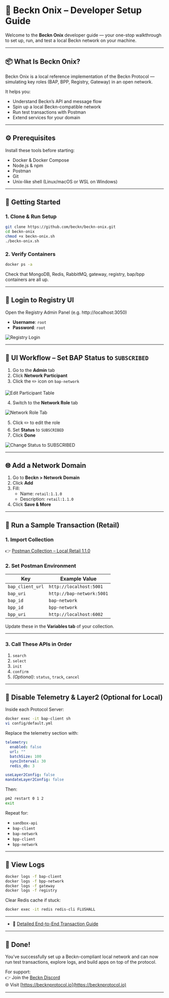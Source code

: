 # 🧭 Beckn Onix – Developer Setup Guide

Welcome to the **Beckn Onix** developer guide — your one-stop walkthrough to set up, run, and test a local Beckn network on your machine.

---

## 📦 What Is Beckn Onix?

Beckn Onix is a local reference implementation of the Beckn Protocol — simulating key roles (BAP, BPP, Registry, Gateway) in an open network.

It helps you:
- Understand Beckn’s API and message flow
- Spin up a local Beckn-compatible network
- Run test transactions with Postman
- Extend services for your domain

---

## ⚙️ Prerequisites

Install these tools before starting:

- Docker & Docker Compose
- Node.js & npm
- Postman
- Git
- Unix-like shell (Linux/macOS or WSL on Windows)

---

## 🚀 Getting Started

### 1. Clone & Run Setup

```bash
git clone https://github.com/beckn/beckn-onix.git
cd beckn-onix
chmod +x beckn-onix.sh
./beckn-onix.sh
```

### 2. Verify Containers

```bash
docker ps -a
```

Check that MongoDB, Redis, RabbitMQ, gateway, registry, bap/bpp containers are all up.

---

## 🔐 Login to Registry UI

Open the Registry Admin Panel (e.g. http://localhost:3050)

- **Username**: `root`
- **Password**: `root`

![Registry Login](./assets/images/registry-login.png)

---
## 🧭 UI Workflow – Set BAP Status to `SUBSCRIBED`

1. Go to the **Admin** tab  
2. Click **Network Participant**  
3. Click the ✏️ icon on `bap-network`

![Edit Participant Table](./assets/images/registry-network-participant-edit.png)

4. Switch to the **Network Role** tab

![Network Role Tab](./assets/images/registry-network-participant-role.png)

5. Click ✏️ to edit the role  
6. Set **Status** to `SUBSCRIBED`  
7. Click **Done**

![Change Status to SUBSCRIBED](./assets/images/registry-network-role-subscribed.png)

---

## 🌐 Add a Network Domain

1. Go to **Beckn > Network Domain**
2. Click **Add**
3. Fill:
   - Name: `retail:1.1.0`
   - Description: `retail:1.1.0`
4. Click **Save & More**


---

## 🧪 Run a Sample Transaction (Retail)

### 1. Import Collection

👉 [Postman Collection – Local Retail 1.1.0](https://github.com/beckn/beckn-sandbox/blob/main/artefacts/local-retail/Local-Retail-Sandbox-110.postman_collection.json)

### 2. Set Postman Environment

| Key                   | Example Value             |
|-----------------------|---------------------------|
| `bap_client_url`      | `http://localhost:5001`   |
| `bap_uri`             | `http://bap-network:5001` |
| `bap_id`              | `bap-network`             |
| `bpp_id`              | `bpp-network`             |
| `bpp_uri`             | `http://localhost:6002`   |


Update these in the **Variables tab** of your collection.

---

### 3. Call These APIs in Order

1. `search`
2. `select`
3. `init`
4. `confirm`
5. *(Optional)*: `status`, `track`, `cancel`

---

## 🧹 Disable Telemetry & Layer2 (Optional for Local)

Inside each Protocol Server:

```bash
docker exec -it bap-client sh
vi config/default.yml
```

Replace the telemetry section with:

```yaml
telemetry:
  enabled: false
  url: ""
  batchSize: 100
  syncInterval: 30
  redis_db: 3

useLayer2Config: false
mandateLayer2Config: false
```

Then:

```bash
pm2 restart 0 1 2
exit
```

Repeat for:

- `sandbox-api`
- `bap-client`
- `bap-network`
- `bpp-client`
- `bpp-network`

---

## 📜 View Logs

```bash
docker logs -f bap-client
docker logs -f bpp-network
docker logs -f gateway
docker logs -f registry
```

Clear Redis cache if stuck:

```bash
docker exec -it redis redis-cli FLUSHALL
```

---



- 🧪 [Detailed End-to-End Transaction Guide](./end2endtxn.md)

---

## 🙌 Done!

You’ve successfully set up a Beckn-compliant local network and can now run test transactions, explore logs, and build apps on top of the protocol.

For support:  
👉 Join the [Beckn Discord](https://discord.com/invite/beckn)  
🌐 Visit [https://becknprotocol.io](https://becknprotocol.io)

---
